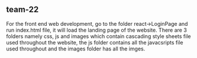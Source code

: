 ## team-22



For the front end web development, go to the folder react->LoginPage and run index.html file, it will load the landing page of the website. There are 3 folders namely css, js and images which contain cascading style sheets file used throughout the website, the js folder contains all the javacsripts file used throughout and the images folder has all the imges.
